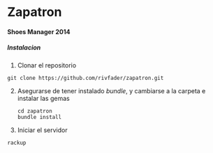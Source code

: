# Zapatron
#### Shoes Manager 2014

##### Instalacion

1. Clonar el repositorio

  `git clone https://github.com/rivfader/zapatron.git`

2. Asegurarse de tener instalado *bundle*, y cambiarse a la carpeta e instalar
   las gemas

   ```
   cd zapatron
   bundle install
   ```

3. Iniciar el servidor

  `rackup ` 


